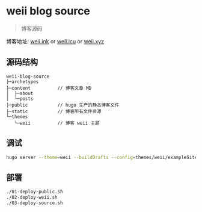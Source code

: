 # weii blog source
> 博客源码

博客地址: [weii.ink](https://www.weii.ink) or [weii.icu](https://www.weii.icu) or [weii.xyz](https://www.weii.xyz)

## 源码结构

```text
weii-blog-source
├─archetypes
├─content          // 博客文章 MD
│  ├─about
│  └─posts
├─public           // hugo 生产的静态博客文件
├─static           // 博客所有文件资源
└─themes
   └─weii          // 博客 weii 主题 
```

## 调试

```bash
hugo server --theme=weii --buildDrafts --config=themes/weii/exampleSite/config.toml --bind 0.0.0.0
```

## 部署
```bash
./01-deploy-public.sh
./02-deploy-weii.sh
./03-deploy-source.sh
```